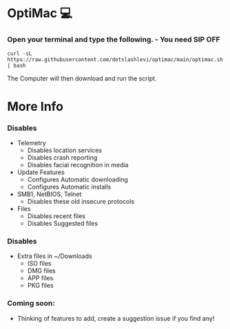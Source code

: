 # OptiMac 💻

### Open your terminal and type the following. - You need SIP OFF
```
curl -sL https://raw.githubusercontent.com/dotslashlevi/optimac/main/optimac.sh | bash
```
The Computer will then download and run the script.

# More Info

### Disables
- Telemetry
  - Disables location services
  - Disables crash reporting
  - Disables facial recognition in media
- Update Features
  - Configures Automatic downloading
  - Configures Automatic installs
- SMB1, NetBIOS, Telnet
  - Disables these old insecure protocols
- Files
  - Disables recent files
  - Disables Suggested files

### Disables
- Extra files in ~/Downloads
  - ISO files
  - DMG files
  - APP files
  - PKG files

### Coming soon:
  - Thinking of features to add, create a suggestion issue if you find any!
